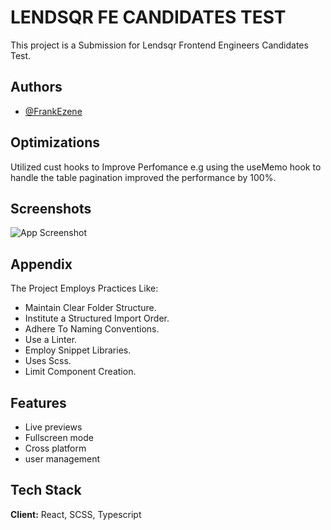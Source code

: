 
# LENDSQR FE CANDIDATES TEST

This project is a Submission for Lendsqr Frontend Engineers Candidates Test. 


## Authors

- [@FrankEzene](https://github.com/frank1003A)


## Optimizations

Utilized cust hooks to Improve Perfomance e.g using the useMemo hook to handle the table pagination improved the performance by 100%.


## Screenshots

![App Screenshot](assets/demo/frank-chinonso-ezene-lendsqr-fe-test-delta.vercel.app_users.png)


## Appendix

The Project Employs Practices Like:

- Maintain Clear Folder Structure.
- Institute a Structured Import Order.
- Adhere To Naming Conventions.
- Use a Linter.
- Employ Snippet Libraries.
- Uses Scss.
- Limit Component Creation.


## Features


- Live previews
- Fullscreen mode
- Cross platform
- user management


## Tech Stack

**Client:** React, SCSS, Typescript

